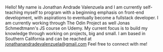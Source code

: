 Hello! My name is Jonathan Andrade Valenzuela and I am currently self-teaching myself to program with a beginning emphasis on front-end development, with aspirations to eventually become a fullstack developer.
I am currently working through The Odin Project as well Jonas Schmedtmann's JS course on Udemy.
My current focus is to build my knowledge through working on projects, big and small.
I am based in Southern California and can be reached at jonathanandradevalenzuela@gmail.com
Feel free to connect with me!
